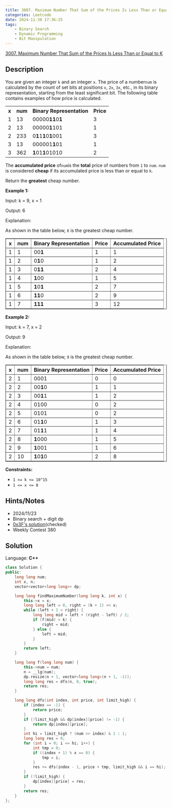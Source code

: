 ```yaml
---
title: 3007. Maximum Number That Sum of the Prices Is Less Than or Equal to K
categories: Leetcode
date: 2024-11-30 17:36:25
tags:
    - Binary Search
    - Dynamic Programming
    - Bit Manipulation
---
```


[3007. Maximum Number That Sum of the Prices Is Less Than or Equal to K](https://leetcode.com/problems/maximum-number-that-sum-of-the-prices-is-less-than-or-equal-to-k/description/)

## Description

You are given an integer `k` and an integer `x`. The price of a number`num` is calculated by the count of set bits at positions `x`, `2x`, `3x`, etc., in its binary representation, starting from the least significant bit. The following table contains examples of how price is calculated.

<table><tbody><tr><th>x</th><th>num</th><th>Binary Representation</th><th>Price</th></tr><tr><td>1</td><td>13</td><td>00000<b>11</b>0<b>1</b> </td><td>3</td></tr><tr><td>2</td><td>13</td><td>00000<b>1</b>101</td><td>1</td></tr><tr><td>2</td><td>233</td><td>0<b>1</b>1<b>1</b>0<b>1</b>001</td><td>3</td></tr><tr><td>3</td><td>13</td><td>000001<b>1</b>01</td><td>1</td></tr><tr><td>3</td><td>362</td><td><b>1</b>01<b>1</b>01010</td><td>2</td></tr></tbody></table>

The **accumulated price** of`num`is the **total** price of numbers from `1` to `num`. `num` is considered **cheap** if its accumulated price is less than or equal to `k`.

Return the **greatest** cheap number.

**Example 1:**

<div class="example-block">
Input: k = 9, x = 1

Output: 6

Explanation:

As shown in the table below, `6` is the greatest cheap number.

<table border="1"><tbody><tr><th>x</th><th>num</th><th>Binary Representation</th><th>Price</th><th>Accumulated Price</th></tr><tr><td>1</td><td>1</td><td>00<b>1</b></td><td>1</td><td>1</td></tr><tr><td>1</td><td>2</td><td>0<b>1</b>0</td><td>1</td><td>2</td></tr><tr><td>1</td><td>3</td><td>0<b>11</b></td><td>2</td><td>4</td></tr><tr><td>1</td><td>4</td><td><b>1</b>00</td><td>1</td><td>5</td></tr><tr><td>1</td><td>5</td><td><b>1</b>0<b>1</b></td><td>2</td><td>7</td></tr><tr><td>1</td><td>6</td><td><b>11</b>0</td><td>2</td><td>9</td></tr><tr><td>1</td><td>7</td><td><b>111</b></td><td>3</td><td>12</td></tr></tbody></table>

**Example 2:**

<div class="example-block">
Input: k = 7, x = 2

Output: 9

Explanation:

As shown in the table below, `9` is the greatest cheap number.

<table border="1"><tbody><tr><th>x</th><th>num</th><th>Binary Representation</th><th>Price</th><th>Accumulated Price</th></tr><tr><td>2</td><td>1</td><td>0001</td><td>0</td><td>0</td></tr><tr><td>2</td><td>2</td><td>00<B>1</B>0</td><td>1</td><td>1</td></tr><tr><td>2</td><td>3</td><td>00<B>1</B>1</td><td>1</td><td>2</td></tr><tr><td>2</td><td>4</td><td>0100</td><td>0</td><td>2</td></tr><tr><td>2</td><td>5</td><td>0101</td><td>0</td><td>2</td></tr><tr><td>2</td><td>6</td><td>01<B>1</B>0</td><td>1</td><td>3</td></tr><tr><td>2</td><td>7</td><td>01<B>1</B>1</td><td>1</td><td>4</td></tr><tr><td>2</td><td>8</td><td><B>1</B>000</td><td>1</td><td>5</td></tr><tr><td>2</td><td>9</td><td><B>1</B>001</td><td>1</td><td>6</td></tr><tr><td>2</td><td>10</td><td><B>1</B>0<B>1</B>0</td><td>2</td><td>8</td></tr></tbody></table>

**Constraints:**

- `1 <= k <= 10^15`
- `1 <= x <= 8`

## Hints/Notes

- 2024/11/23
- Binary search + digit dp
- [0x3F's solution](https://leetcode.cn/problems/maximum-number-that-sum-of-the-prices-is-less-than-or-equal-to-k/solutions/2603673/er-fen-da-an-shu-wei-dpwei-yun-suan-pyth-tkir/)(checked)
- Weekly Contest 380

## Solution

Language: **C++**

```C++
class Solution {
public:
    long long num;
    int x, n;
    vector<vector<long long>> dp;

    long long findMaximumNumber(long long k, int x) {
        this->x = x;
        long long left = 0, right = (k + 1) << x;
        while (left + 1 < right) {
            long long mid = left + (right - left) / 2;
            if (f(mid) > k) {
                right = mid;
            } else {
                left = mid;
            }
        }
        return left;
    }

    long long f(long long num) {
        this->num = num;
        n = __lg(num);
        dp.resize(n + 1, vector<long long>(n + 1, -1));
        long long res = dfs(n, 0, true);
        return res;
    }

    long long dfs(int index, int price, int limit_high) {
        if (index == -1) {
            return price;
        }
        if (!limit_high && dp[index][price] != -1) {
            return dp[index][price];
        }
        int hi = limit_high ? (num >> index) & 1 : 1;
        long long res = 0;
        for (int i = 0; i <= hi; i++) {
            int tmp = 0;
            if ((index + 1) % x == 0) {
                tmp = i;
            }
            res += dfs(index - 1, price + tmp, limit_high && i == hi);
        }
        if (!limit_high) {
            dp[index][price] = res;
        }
        return res;
    }
};
```
